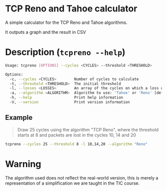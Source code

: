 # TCP Reno and Tahoe calculator
A simple calculator for the TCP Reno and Tahoe algorithms.

It outputs a graph and the result in CSV

# Description (`tcpreno --help`)
```bash
Usage: tcpreno [OPTIONS] --cycles <CYCLES> --threshold <THRESHOLD>

Options:
  -c, --cycles <CYCLES>        Number of cycles to calculate
  -t, --threshold <THRESHOLD>  The initial threshold
  -l, --losses <LOSSES>        An array of the cycles on which a loss occurs
  -a, --algorithm <ALGORITHM>  Algorithm to use: 'Tahoe' or 'Reno' [default: Reno]
  -h, --help                   Print help information
  -V, --version                Print version information
```

## Example
> Draw 25 cycles using the algorithm "TCP Reno", where the threshold starts at 8 and
packets are lost in the cycles 10, 14 and 20

```bash
tcpreno --cycles 25 --threshold 8 -l 10,14,20 --algorithm "Reno"
```

# Warning
The algorithm used does not reflect the real-world version, this is merely 
a representation of a simplification we are taught in the TIC course.

